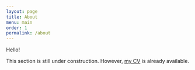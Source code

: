 ```yaml
---
layout: page
title: About
menu: main
order: 1
permalink: /about
---
```


Hello!

This section is still under construction. However, [my CV](http://cv.yaskovdev.com) is already available.

